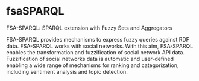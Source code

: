 # fsaSPARQL
FSA-SPARQL: SPARQL extension with Fuzzy Sets and Aggregators 

FSA-SPARQL provides mechanisms to express fuzzy queries against RDF data. FSA-SPARQL works with social networks. With this aim, FSA-SPARQL enables the transformation and fuzzification of social network API data. Fuzzification of social networks data is automatic and user-defined enabling a wide range of mechanisms for ranking and categorization, including sentiment analysis and topic detection.  
